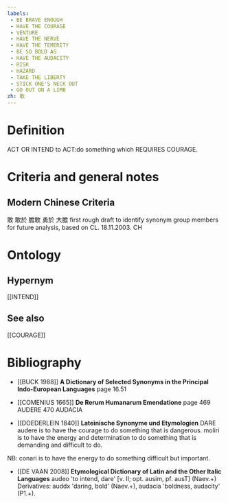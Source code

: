 ```yaml
---
labels: 
 - BE BRAVE ENOUGH
 - HAVE THE COURAGE
 - VENTURE
 - HAVE THE NERVE
 - HAVE THE TEMERITY
 - BE SO BOLD AS
 - HAVE THE AUDACITY
 - RISK
 - HAZARD
 - TAKE THE LIBERTY
 - STICK ONE'S NECK OUT
 - GO OUT ON A LIMB
zh: 敢
---
```


# Definition
ACT OR INTEND to ACT:do something which REQUIRES COURAGE.
# Criteria and general notes
## Modern Chinese Criteria
敢
敢於
膽敢
勇於
大膽
first rough draft to identify synonym group members for future analysis, based on CL. 18.11.2003. CH
# Ontology

## Hypernym
[[INTEND]]
## See also
[[COURAGE]]
# Bibliography
- [[BUCK 1988]]
**A Dictionary of Selected Synonyms in the Principal Indo-European Languages** page 16.51

- [[COMENIUS 1665]]
**De Rerum Humanarum Emendatione** page 469
AUDERE
470 AUDACIA
- [[DOEDERLEIN 1840]]
**Lateinische Synonyme und Etymologien** 
DARE
audere is to have the courage to do something that is dangerous.
moliri is to have the energy and determination to do something that is demanding and difficult to do.

NB:
conari is to have the energy to do something difficult but important.
- [[DE VAAN 2008]]
**Etymological Dictionary of Latin and the Other Italic Languages** 
audeo 'to intend, dare' [v. II; opt. ausim, pf. ausT] (Naev.+)
Derivatives: auddx 'daring, bold' (Naev.+), audacia 'boldness, audacity' (P1.+).